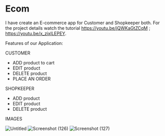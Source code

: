 # Ecom
I have create an E-commerce app for Customer and Shopkeeper both.
For the project details watch the tutorial https://youtu.be/jQWKaGtZCqM ; https://youtu.be/x_zixlLEPEY.


Features of our Application:


CUSTOMER
- ADD product to cart
- EDIT product 
- DELETE product
- PLACE AN ORDER


SHOPKEEPER
- ADD product
- EDIT product
- DELETE product

IMAGES

![Untitled](https://user-images.githubusercontent.com/72187181/115988343-34f89e80-a544-11eb-943b-c509b2102622.png)
![Screenshot (126)](https://user-images.githubusercontent.com/72187181/115988457-c6681080-a544-11eb-9fae-6c6f8c319371.png)
![Screenshot (127)](https://user-images.githubusercontent.com/72187181/115988466-cec04b80-a544-11eb-8e71-f0ccd542b05b.png)






